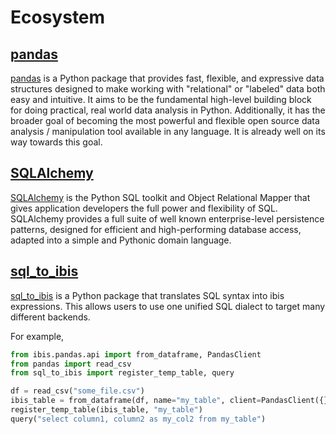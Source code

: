 # Ecosystem

## [pandas](https://github.com/pandas-dev/pandas)

[pandas](https://pandas.pydata.org) is a Python package that provides fast, 
flexible, and expressive data structures designed to make working with "relational" or 
"labeled" data both easy and intuitive. It aims to be the fundamental high-level 
building block for doing practical, real world data analysis in Python. Additionally, 
it has the broader goal of becoming the most powerful and flexible open source data 
analysis / manipulation tool available in any language. It is already well on its way 
towards this goal.

## [SQLAlchemy](https://github.com/sqlalchemy/sqlalchemy)

[SQLAlchemy](https://www.sqlalchemy.org/) is the Python SQL toolkit and 
Object Relational Mapper that gives application developers the full power and 
flexibility of SQL. SQLAlchemy provides a full suite of well known enterprise-level 
persistence patterns, designed for efficient and high-performing database access, 
adapted into a simple and Pythonic domain language.

## [sql_to_ibis](https://github.com/zbrookle/sql_to_ibis)

[sql_to_ibis](https://github.com/zbrookle/sql_to_ibis) is a Python package that 
translates SQL syntax into ibis expressions. This allows users to use one unified SQL 
dialect to target many different backends.

For example,

```python
from ibis.pandas.api import from_dataframe, PandasClient
from pandas import read_csv
from sql_to_ibis import register_temp_table, query

df = read_csv("some_file.csv")
ibis_table = from_dataframe(df, name="my_table", client=PandasClient({}))
register_temp_table(ibis_table, "my_table")
query("select column1, column2 as my_col2 from my_table")
```